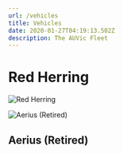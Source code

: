```yaml
---
url: /vehicles
title: Vehicles
date: 2020-01-27T04:19:13.502Z
description: The AUVic Fleet
---
```

# Red Herring

![Red Herring](/img/uploads/red_herring4-620x304.png)



![Aerius (Retired)](/img/uploads/aerius_1-300x225.jpg)



## Aerius (Retired)

